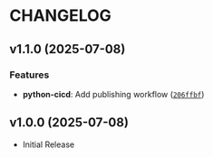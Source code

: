 # CHANGELOG

<!-- version list -->

## v1.1.0 (2025-07-08)

### Features

- **python-cicd**: Add publishing workflow
  ([`206ffbf`](https://github.com/lm-academy/python-devops-cicd-project/commit/206ffbfb405fa59f384764e35a3b0d4e107d5f84))


## v1.0.0 (2025-07-08)

- Initial Release
